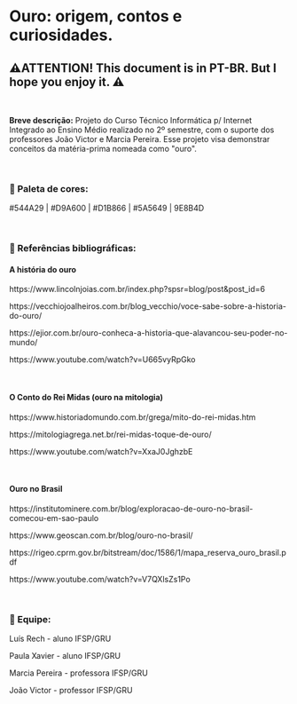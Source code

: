 # Ouro: origem, contos e curiosidades.
<h2>⚠️ATTENTION! This document is in PT-BR. But I hope you enjoy it. ⚠️ </h2>
<br>
<p><b>Breve descrição:</b>
Projeto do Curso Técnico Informática p/ Internet Integrado ao Ensino Médio realizado no 2º semestre, com o suporte dos professores João Victor e Marcia Pereira. Esse projeto visa demonstrar conceitos da matéria-prima nomeada como "ouro".</p>
<br>
<h3> 🎨 Paleta de cores:</h3>
<p>#544A29 | #D9A600 | #D1B866 | #5A5649 | 9E8B4D</p>
<br>
<h3> 🔎 Referências bibliográficas:</h3>
<h4>A história do ouro</h4>
<p>https://www.lincolnjoias.com.br/index.php?spsr=blog/post&post_id=6</p>
<p>https://vecchiojoalheiros.com.br/blog_vecchio/voce-sabe-sobre-a-historia-do-ouro/</p>
<p>https://ejior.com.br/ouro-conheca-a-historia-que-alavancou-seu-poder-no-mundo/</p>
<p>https://www.youtube.com/watch?v=U665vyRpGko</p>
<br>
<h4>O Conto do Rei Midas (ouro na mitologia)</h4>
<p>https://www.historiadomundo.com.br/grega/mito-do-rei-midas.htm</p>
<p>https://mitologiagrega.net.br/rei-midas-toque-de-ouro/</p>
<p>https://www.youtube.com/watch?v=XxaJ0JghzbE</p>
<br>
<h4>Ouro no Brasil</h4>
<p>https://institutominere.com.br/blog/exploracao-de-ouro-no-brasil-comecou-em-sao-paulo</p>
<p>https://www.geoscan.com.br/blog/ouro-no-brasil/</p>
<p>https://rigeo.cprm.gov.br/bitstream/doc/1586/1/mapa_reserva_ouro_brasil.pdf</p>
<p>https://www.youtube.com/watch?v=V7QXlsZs1Po</p>
<br>
<h3> 👥 Equipe:</h3>
<p>Luís Rech - aluno IFSP/GRU</p>
<p>Paula Xavier - aluno IFSP/GRU</p>
<p>Marcia Pereira - professora IFSP/GRU</p>
<p>João Victor - professor IFSP/GRU</p>
